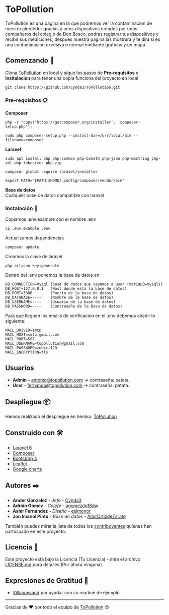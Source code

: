 # ToPollution

ToPollution es una pagina en la que podremos ver la contaminacion de nuestro alrededor gracias a unos dispositivos creados por unos compañeros del colegio de Don Bosco, podras registrar tus dispositivos y recibir sus mediciones, despues nuestra pagina las mostrara y te dira si es una contaminacion excesiva o normal mediante graficos y un mapa.

## Comenzando 🚀

Clona [ToPollution](https://github.com/Cynda3/ToPollution) en local y sigue los pasos de **Pre-requisitos** e **Insitalacion** para tener una copia funciona del proyecto en local
```
git clone https://github.com/Cynda3/ToPollution.git
```

### Pre-requisitos 📋

**Composer**
```
php -r "copy('https://getcomposer.org/installer', 'composer-setup.php');
```
```
sudo php composer-setup.php --install-dir=/usr/local/bin --filename=composer
```

**Laravel**
```
sudo apt install php php-common php-bcmath php-json php-mbstring php-xml php-tokenizer php-zip
```
```
composer global require laravel/installer
```
```
export PATH="$PATH:$HOME/.config/composer/vendor/bin"
```

**Base de datos**<br>
Cualquier base de datos compatible con laravel

### Instalación 🔧

Copiamos .env.example con el nombre .env
```
cp .env.example .env
```

Actualizamos dependencias
```
composer update
```

Creamos la clave de laravel
```
php artisan key:generate
```

Dentro del .env ponemos la base de datos en
```
DB_CONNECTION=mysql (base de datos que vayamos a usar (mariaDB=mysql))
DB_HOST=127.0.0.1   (Host donde esta la base de datos)
DB_PORT=3306        (Puerto de la base de datos)
DB_DATABASE=----    (Nombre de la base de datos)
DB_USERNAME=----    (Usuario de la base de datos)
DB_PASSWORD=----    (Contraseña de la base de datos)
```

Para que lleguen los emails de verificacion en el .env debemos añadir lo siguiente:
```
MAIL_DRIVER=smtp
MAIL_HOST=smtp.gmail.com
MAIL_PORT=587
MAIL_USERNAME=topollution@gmail.com
MAIL_PASSWORD=zubiri123
MAIL_ENCRYPTION=tls
```

## Usuarios

- **Admin** - antonio@topollution.com -> contraseña: patata.
- **User** - fernando@topollution.com -> contraseña: patata.

## Despliegue 📦

Hemos realizado el despliegue en heroku: [ToPollution](https://topollution.herokuapp.com/)

## Construido con 🛠️

* [Laravel 6](https://laravel.com/)
* [Composer](https://getcomposer.org/)
* [Bootstrap 4](https://getbootstrap.com/)
* [Leaflet](https://leafletjs.com)
* [Google charts](https://developers.google.com/chart)

## Autores ✒️

* **Ander Gonzalez** - *Jefe* - [Cynda3](https://github.com/Cynda3)
* **Adrián Gómez** - *Cojefe* - [agomezdo18dw](https://github.com/agomezdo18dw)
* **Asier Fernandez** - *Diseño* - [esimonor](https://github.com/esimonor)
* **Jon Imanol Pinto** - *Base de datos* - [AitorOrtizdeZarate](https://github.com/AitorOrtizdeZarate)

También puedes mirar la lista de todos los [contribuyentes](https://github.com/Cynda3/ToPollution/graphs/contributors) quíenes han participado en este proyecto. 

## Licencia 📄

Este proyecto está bajo la Licencia (Tu Licencia) - mira el archivo [LICENSE.md](LICENSE.md) para detalles  (Por ahora ninguna)

## Expresiones de Gratitud 🎁

* [Villanuevand](https://github.com/Villanuevand) por ayudar con su readme de ejemplo



---
Gracias de ❤️ por todo el equipo de [ToPollution](https://github.com/Cynda3/ToPollution) 😊